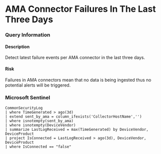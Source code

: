 # AMA Connector Failures In The Last Three Days
### Query Information
#### Description
Detect latest failure events per AMA connector in the last three days.
#### Risk
Failures in AMA connectors mean that no data is being ingested thus no potential alerts will be triggered.
### Microsoft Sentinel
```kusto
CommonSecurityLog
| where TimeGenerated > ago(3d)
| extend sent_by_ama = column_ifexists('CollectorHostName','')
| where isnotempty(sent_by_ama)
| where isnotempty(DeviceVendor)
| summarize LastLogReceived = max(TimeGenerated) by DeviceVendor, DeviceProduct
| project IsConnected = LastLogReceived > ago(3d), DeviceVendor, DeviceProduct
| where IsConnected == "false"
```
